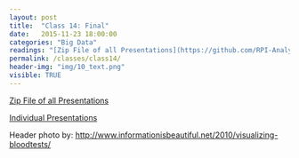 ```yaml
---
layout: post
title:  "Class 14: Final"
date:   2015-11-23 18:00:00
categories: "Big Data"
readings: "[Zip File of all Presentations](https://github.com/RPI-Analytics/MGMT6963-2015/raw/gh-pages/assets/presentations/Final.zip)"
permalink: /classes/class14/
header-img: "img/10_text.png"
visible: TRUE
---
```


[Zip File of all Presentations](https://github.com/RPI-Analytics/MGMT6963-2015/raw/gh-pages/assets/presentations/Final.zip)

[Individual Presentations](https://github.com/RPI-Analytics/MGMT6963-2015/tree/gh-pages/assets/presentations)


Header photo by: http://www.informationisbeautiful.net/2010/visualizing-bloodtests/

